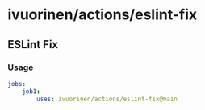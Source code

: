 # ivuorinen/actions/eslint-fix

## ESLint Fix

### Usage

```yaml
jobs:
    job1:
        uses: ivuorinen/actions/eslint-fix@main
```
